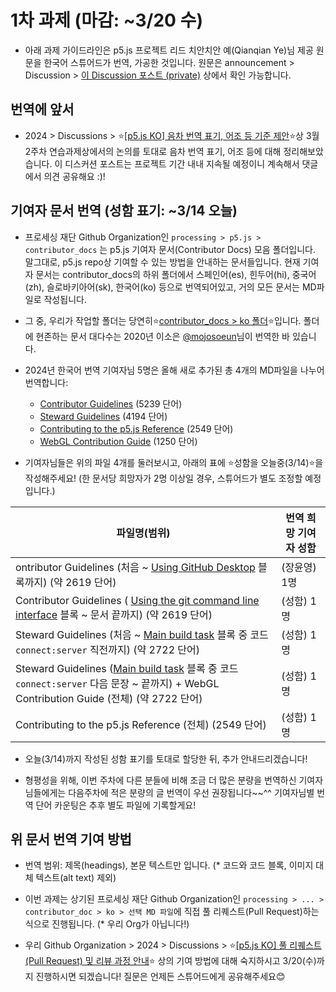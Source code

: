 # 1차 과제 (마감: ~3/20 수)

* 아래 과제 가이드라인은 p5.js 프로젝트 리드 치안치안 예(Qianqian Ye)님 제공 원문을 한국어 스튜어드가 번역, 가공한 것입니다. 원문은 announcement > Discussion > [이 Discussion 포스트 (private)](https://github.com/orgs/p5-js-KO-Translation/discussions/6) 상에서 확인 가능합니다.

## 번역에 앞서

* 2024 > Discussions > ⭐[[p5.js KO] 음차 번역 표기, 어조 등 기준 제안](https://github.com/p5-js-KO-Translation/2024/discussions/6)⭐상 3월 2주차 연습과제상에서의 논의를 토대로 음차 번역 표기, 어조 등에 대해 정리해보았습니다. 이 디스커션 포스트는 프로젝트 기간 내내 지속될 예정이니 계속해서 댓글에서 의견 공유해요 :)!


## 기여자 문서 번역 (성함 표기: ~3/14 오늘)

* 프로세싱 재단 Github Organization인 `processing > p5.js > contributor_docs` 는 p5.js 기여자 문서(Contributor Docs) 모음 폴더입니다. 말그대로, p5.js repo상 기여할 수 있는 방법을 안내하는 문서들입니다. 현재 기여자 문서는 contributor_docs의 하위 폴더에서 스페인어(es), 힌두어(hi), 중국어(zh), 슬로바키아어(sk), 한국어(ko) 등으로 번역되어있고, 거의 모든 문서는 MD파일로 작성됩니다.
  
* 그 중, 우리가 작업할 폴더는 당연히⭐[contributor_docs > ko 폴더](https://github.com/processing/p5.js/tree/main/contributor_docs/ko)⭐입니다. 폴더에 현존하는 문서 대다수는 2020년 이소은 [@mojosoeun](https://github.com/mojosoeun)님이 번역한 바 있습니다. 

* 2024년 한국어 번역 기여자님 5명은 올해 새로 추가된 총 4개의 MD파일을 나누어 번역합니다:
  * [Contributor Guidelines](https://github.com/processing/p5.js/blob/main/contributor_docs/ko/contributor_guidelines.md) (5239 단어)
  * [Steward Guidelines](https://github.com/processing/p5.js/blob/main/contributor_docs/ko/steward_guidelines.md) (4194 단어)
  * [Contributing to the p5.js Reference](https://github.com/processing/p5.js/blob/main/contributor_docs/ko/contributing_to_the_p5.js_reference.md) (2549 단어)
  * [WebGL Contribution Guide](https://github.com/processing/p5.js/blob/main/contributor_docs/ko/webgl_contribution_guide.md)  (1250 단어)

* 기여자님들은 위의 파일 4개를 둘러보시고, 아래의 표에 ⭐성함을 오늘중(3/14)⭐을 작성해주세요! (한 문서당 희망자가 2명 이상일 경우, 스튜어드가 별도 조정할 예정입니다.)
  
|파일명(범위)| 번역 희망 기여자 성함 |
|---------|---|
|ontributor Guidelines (처음 ~ [Using GitHub Desktop](https://github.com/processing/p5.js/blob/main/contributor_docs/ko/contributor_guidelines.md#using-github-desktop) 블록까지) (약 2619 단어)| (장윤영) 1명       |
|Contributor Guidelines ( [Using the git command line interface](https://github.com/processing/p5.js/blob/main/contributor_docs/ko/contributor_guidelines.md#using-the-git-command-line-interface) 블록 ~ 문서 끝까지) (약 2619 단어)| (성함) 1명      |
|Steward Guidelines (처음 ~ [Main build task](https://github.com/processing/p5.js/blob/main/contributor_docs/ko/steward_guidelines.md#main-build-task) 블록 중 코드 `connect:server` 직전까지) (약 2722 단어)| (성함) 1명      |
|Steward Guidelines ([Main build task](https://github.com/processing/p5.js/blob/main/contributor_docs/ko/steward_guidelines.md#main-build-task) 블록 중 코드 `connect:server` 다음 문장 ~ 끝까지) + WebGL Contribution Guide (전체) (약 2722 단어)| (성함) 1명    |
|Contributing to the p5.js Reference (전체) (2549 단어)| (성함) 1명    |

* 오늘(3/14)까지 작성된 성함 표기를 토대로 할당한 뒤, 추가 안내드리겠습니다!
  
* 형평성을 위해, 이번 주차에 다른 분들에 비해 조금 더 많은 분량을 번역하신 기여자님들에게는 다음주차에 적은 분량의 글 번역이 우선 권장됩니다~~^^ 기여자님별 번역 단어 카운팅은 추후 별도 파일에 기록할게요!  

## 위 문서 번역 기여 방법

* 번역 범위: 제목(headings), 본문 텍스트만 입니다. (* 코드와 코드 블록, 이미지 대체 텍스트(alt text) 제외)

* 이번 과제는 상기된 프로세싱 재단 Github Organization인 `processing > ... > contributor_doc > ko > 선택 MD 파일`에 직접 풀 리퀘스트(Pull Request)하는 식으로 진행됩니다. (* 우리 Org가 아닙니다!)

* 우리 Github Organization > 2024 > Discussions > ⭐[[p5.js KO] 풀 리퀘스트(Pull Request) 및 리뷰 과정 안내](https://github.com/p5-js-KO-Translation/2024/discussions/7)⭐ 상의 기여 방법에 대해 숙지하시고 3/20(수)까지 진행하시면 되겠습니다! 질문은 언제든 스튜어드에게 공유해주세요😊

